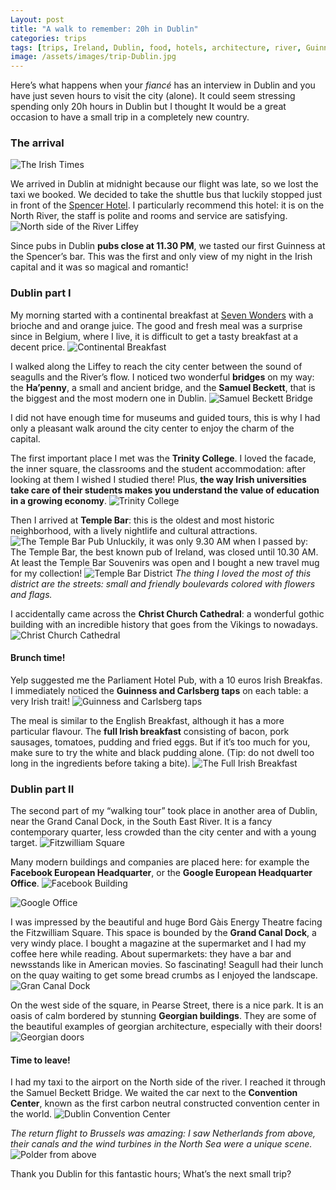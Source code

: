```yaml
---
Layout: post
title: "A walk to remember: 20h in Dublin"
categories: trips
tags: [trips, Ireland, Dublin, food, hotels, architecture, river, Guinness, travels]
image: /assets/images/trip-Dublin.jpg 
---
```


Here’s what happens when your _fiancé_ has an interview in Dublin and you have just seven hours to visit the city (alone). It could seem stressing spending only 20h hours in Dublin but I thought It would be a great occasion to have a small trip in a completely new country.

### The arrival
![The Irish Times](/assets/images/irish-times.jpg)
 
We arrived in Dublin at midnight because our flight was late, so we lost the taxi we booked. We decided to take the shuttle bus that luckily stopped just in front of the [Spencer Hotel](http://www.thespencerhotel.com/). I particularly recommend this hotel: it is on 
the North River, the staff is polite and rooms and service are satisfying.
![North side of the River Liffey](/assets/images/liffey.jpg)

Since pubs in Dublin **pubs close at 11.30 PM**, we tasted our first Guinness at the Spencer’s bar. This was the first and only view 
of my night in the Irish capital and it was so magical and romantic!

### Dublin part I

My morning started with a continental breakfast at [Seven Wonders](https://www.tripadvisor.ie/Restaurant_Review-g186605-d4519838-Reviews-Seven_Wonders_Ifsc-Dublin_County_Dublin.html) with a brioche and and orange juice. The good and fresh meal was a surprise 
since in Belgium, where I live, it is difficult to get a tasty breakfast at a decent price.
![Continental Breakfast](/assets/images/continental-breakfast.jpg)

I walked along the Liffey to reach the city center between the sound of seagulls and the River’s flow. I noticed two wonderful **bridges** on my way: the **Ha’penny**, a small and ancient bridge, and the **Samuel Beckett**, that is the biggest and the most
modern one in Dublin. 
![Samuel Beckett Bridge](/assets/images/beckett-bridge.jpg)

I did not have enough time for museums and guided tours, this is why I had only a pleasant walk around the city center to enjoy 
the charm of the capital.

The first important place I met was the **Trinity College**. I loved the facade, the inner square, the classrooms and the student accommodation: after looking at them I wished I studied there!  Plus, **the way Irish universities take care of their students makes
you understand the value of education in a growing economy**. 
![Trinity College](/assets/images/trinity.jpg)

Then I arrived at **Temple Bar**: this is the oldest and most historic neighborhood, with a lively nightlife and cultural attractions. 
![The Temple Bar Pub](/assets/images/temple-bar.jpg)
Unluckily, it was only 9.30 AM when I passed by: The Temple Bar, the best known pub of Ireland, was closed until 10.30 AM. At least 
the Temple Bar Souvenirs was open and I bought a new travel mug for my collection!
![Temple Bar District](/assets/images/streets.jpg)
_The thing I loved the most of this district are the streets: small and friendly boulevards colored with flowers and flags._

I accidentally came across the **Christ Church Cathedral**: a wonderful gothic building with an incredible history that goes from the Vikings to nowadays. 
![Christ Church Cathedral](/assets/images/cathedral.jpg)

#### Brunch time! 
Yelp suggested me the Parliament Hotel Pub, with a 10 euros Irish Breakfas. I immediately noticed the **Guinness and Carlsberg taps** 
on each table: a very Irish trait! 
![Guinness and Carlsberg taps](/assets/images/beer-tap.jpg)

The meal is similar to the English Breakfast, although it has a more particular flavour. The **full Irish breakfast** consisting of bacon, pork sausages, tomatoes, pudding and fried eggs. But if it’s too much for you, make sure to try the white and black pudding alone. (Tip: do not dwell too long in the ingredients before taking a bite).
![The Full Irish Breakfast](/assets/images/irish-brunch.jpg)

### Dublin part II

The second part of my “walking tour” took place in another area of Dublin, near the Grand Canal Dock, in the South East River. It is 
a fancy contemporary quarter, less crowded than the city center and with a young target.
![Fitzwilliam Square](/assets/images/fitzwilliamsquare.jpg)

Many modern buildings and companies are placed here: for example the **Facebook European Headquarter**, or the **Google European Headquarter Office**.
![Facebook Building](/assets/images/facebook.jpg)

![Google Office](/assets/images/google-office.jpg)

I was impressed by the beautiful and huge Bord Gàis Energy Theatre facing the Fitzwilliam Square. This space is bounded by the **Grand Canal Dock**, a very windy place. I bought a magazine at the supermarket and I had my coffee here while reading. About supermarkets: they have a bar and newsstands like in American movies. So fascinating! 
Seagull had their lunch on the quay waiting to get some bread crumbs as I enjoyed the landscape. 
![Gran Canal Dock](/assets/images/gran-canal.jpg)

On the west side of the square, in Pearse Street, there is a nice park. It is an oasis of calm bordered by stunning **Georgian buildings**. They are some of the beautiful examples of georgian architecture, especially with their doors!
![Georgian doors](/assets/images/georgian.jpg)

#### Time to leave!
I had my taxi to the airport on the North side of the river. I reached it through the Samuel Beckett Bridge. We waited the car next 
to the **Convention Center**, known as the first carbon neutral constructed convention center in the world.
![Dublin Convention Center](/assets/images/center-convention.jpg)

_The return flight to Brussels was amazing: I saw Netherlands from above, their canals and the wind turbines in the North Sea were
a unique scene._ 
![Polder from above](/assets/images/polder.jpg)

Thank you Dublin for this fantastic hours; What’s the next small trip?


















 












